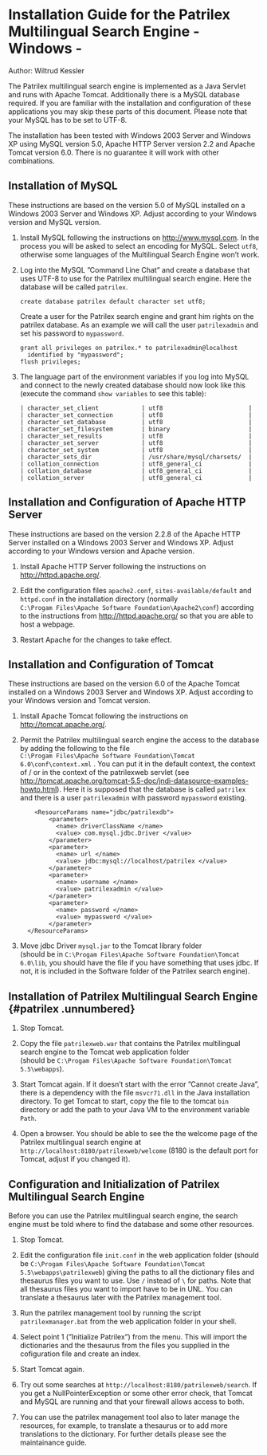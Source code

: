 Installation Guide for the Patrilex Multilingual Search Engine  - Windows -
===================

Author: Wiltrud Kessler

The Patrilex multilingual search engine is implemented as a Java Servlet
and runs with Apache Tomcat. Additionally there is a MySQL database
required. If you are familiar with the installation and configuration of
these applications you may skip these parts of this document. Please
note that your MySQL has to be set to UTF-8.

The installation has been tested with Windows 2003 Server and Windows XP
using MySQL version 5.0, Apache HTTP Server version 2.2 and Apache
Tomcat version 6.0. There is no guarantee it will work with other
combinations.


Installation of MySQL
---------------

These instructions are based on the version 5.0 of MySQL installed on a
Windows 2003 Server and Windows XP. Adjust according to your Windows
version and MySQL version.

1.  Install MySQL following the instructions on <http://www.mysql.com>.
    In the process you will be asked to select an encoding for MySQL.
    Select `utf8`, otherwise some languages of the Multilingual Search
    Engine won’t work.

2.  Log into the MySQL ”Command Line Chat” and create a database that
    uses UTF-8 to use for the Patrilex multilingual search engine. Here
    the database will be called `patrilex`.

        create database patrilex default character set utf8;

    Create a user for the Patrilex search engine and grant him rights on
    the patrilex database. As an example we will call the user
    `patrilexadmin` and set his password to `mypassword`.

        grant all privileges on patrilex.* to patrilexadmin@localhost 
          identified by "mypassword";
        flush privileges;

3.  The language part of the environment variables if you log into MySQL
    and connect to the newly created database should now look like this
    (execute the command `show variables` to see this table):

        | character_set_client            | utf8                        | 
        | character_set_connection        | utf8                        | 
        | character_set_database          | utf8                        | 
        | character_set_filesystem        | binary                      | 
        | character_set_results           | utf8                        | 
        | character_set_server            | utf8                        | 
        | character_set_system            | utf8                        | 
        | character_sets_dir              | /usr/share/mysql/charsets/  | 
        | collation_connection            | utf8_general_ci             | 
        | collation_database              | utf8_general_ci             | 
        | collation_server                | utf8_general_ci             | 


Installation and Configuration of Apache HTTP Server 
---------------

These instructions are based on the version 2.2.8 of the Apache HTTP
Server installed on a Windows 2003 Server and Windows XP. Adjust
according to your Windows version and Apache version.

1.  Install Apache HTTP Server following the instructions on
    <http://httpd.apache.org/>.

2.  Edit the configuration files `apache2.conf`,
    `sites-available/default` and `httpd.conf` in the installation
    directory (normally\
    `C:\Progam Files\Apache Software Foundation\Apache2\conf`) according
    to the instructions from <http://httpd.apache.org/> so that you are
    able to host a webpage.

3.  Restart Apache for the changes to take effect.


Installation and Configuration of Tomcat 
---------------

These instructions are based on the version 6.0 of the Apache Tomcat
installed on a Windows 2003 Server and Windows XP. Adjust according to
your Windows version and Tomcat version.

1.  Install Apache Tomcat following the instructions on
    <http://tomcat.apache.org/>.

2.  Permit the Patrilex multilingual search engine the access to the
    database by adding the following to the file\
    `C:\Progam Files\Apache Software Foundation\Tomcat 6.0\conf\context.xml`
    . You can put it in the default context, the context of / or in the
    context of the patrilexweb servlet (see\
    <http://tomcat.apache.org/tomcat-5.5-doc/jndi-datasource-examples-howto.html>).
    Here it is supposed that the database is called `patrilex` and there
    is a user `patrilexadmin` with password `mypassword` existing.

            <ResourceParams name="jdbc/patrilexdb">
                <parameter>
                  <name> driverClassName </name>
                  <value> com.mysql.jdbc.Driver </value>
                </parameter>
                <parameter>
                  <name> url </name>
                  <value> jdbc:mysql://localhost/patrilex </value>
                </parameter>
                <parameter>
                  <name> username </name>
                  <value> patrilexadmin </value>
                </parameter>
                <parameter>
                  <name> password </name>
                  <value> mypassword </value>
                </parameter>
          </ResourceParams>

3.  Move jdbc Driver `mysql.jar` to the Tomcat library folder\
    (should be in
    `C:\Progam Files\Apache Software Foundation\Tomcat 6.0\lib`, you should have the file if you have something that uses jdbc. If not, it is included in the Software folder of the Patrilex search
    engine).


Installation of Patrilex Multilingual Search Engine {#patrilex .unnumbered}
---------------

1.  Stop Tomcat.

2.  Copy the file `patrilexweb.war` that contains the Patrilex
    multilingual search engine to the Tomcat web application folder\
    (should be
    `C:\Progam Files\Apache Software Foundation\Tomcat 5.5\webapps`).

3.  Start Tomcat again. If it doesn’t start with the error ”Cannot
    create Java”, there is a dependency with the file `msvcr71.dll` in
    the Java installation directory. To get Tomcat to start, copy the
    file to the tomcat `bin` directory or add the path to your Java VM
    to the environment variable `Path`.

4.  Open a browser. You should be able to see the the welcome page of
    the Patrilex multilingual search engine at
    `http://localhost:8180/patrilexweb/welcome` (8180 is the default port for Tomcat, adjust if you changed it).


Configuration and Initialization of Patrilex Multilingual Search Engine 
---------------

Before you can use the Patrilex multilingual search engine, the search
engine must be told where to find the database and some other resources.

1.  Stop Tomcat.

2.  Edit the configuration file `init.conf` in the web application
    folder (should be
    `C:\Progam Files\Apache Software Foundation\Tomcat 5.5\webapps\patrilexweb`)
    giving the paths to all the dictionary files and thesaurus files you
    want to use. Use `/` instead of `\` for paths. Note that all
    thesaurus files you want to import have to be in UNL. You can
    translate a thesaurus later with the Patrilex management tool.

3.  Run the patrilex management tool by running the script
    `patrilexmanager.bat` from the web application folder in your shell.

4.  Select point 1 (”Initialize Patrilex”) from the menu. This will
    import the dictionaries and the thesaurus from the files you
    supplied in the cofiguration file and create an index.

5.  Start Tomcat again.

6.  Try out some searches at `http://localhost:8180/patrilexweb/search`. If you get a NullPointerException or some other error check, that
    Tomcat and MySQL are running and that your firewall allows access to
    both.

7.  You can use the patrilex management tool also to later manage the
    resources, for example, to translate a thesaurus or to add more
    translations to the dictionary. For further details please see the
    maintainance guide.
   